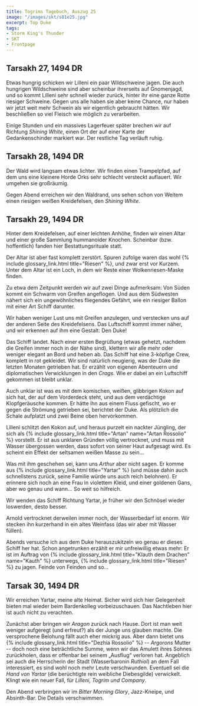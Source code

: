 ```yaml
---
title: Togrims Tagebuch, Auszug 25
image: "/images/skt/s01e25.jpg"
excerpt: Top Duke
tags:
- Storm King's Thunder
- SKT
- Frontpage
---
```


## Tarsakh 27, 1494 DR

Etwas hungrig schicken wir Lilleni ein paar Wildschweine jagen. Die auch hungrigen Wildschweine sind
aber scheinbar ihrerseits auf Gnomenjagd, und so kommt Lilleni sehr schnell wieder zurück, hinter
ihr eine ganze Rotte riesiger Schweine. Gegen uns alle haben sie aber keine Chance, nur haben wir
jetzt weit mehr Schwein als wir eigentlich gebraucht hätten. Wir beschließen so viel Fleisch wie
möglich zu verarbeiten.

Einige Stunden und ein massives Lagerfeuer später brechen wir auf Richtung *Shining White*, einen
Ort der auf einer Karte der Gedankenschinder markiert war. Der restliche Tag verläuft ruhig.


## Tarsakh 28, 1494 DR

Der Wald wird langsam etwas lichter. Wir finden einen Trampelpfad, auf dem uns eine kleinere
Horde Orks sehr schlecht versteckt auflauert. Wir umgehen sie großräumig.

Gegen Abend erreichen wir den Waldrand, uns sehen schon von Weitem einen riesigen weißen
Kreidefelsen, den *Shining White*.


## Tarsakh 29, 1494 DR

Hinter dem Kreidefelsen, auf einer leichten Anhöhe, finden wir einen Altar und einer große
Sammlung hummanoider Knochen. Scheinbar (bzw. hoffentlich) fanden hier Bestattungsrituale statt.

Der Altar ist aber fast komplett zerstört. Spuren zufolge waren das wohl {% include glossary_link.html title="Riesen" %}, und zwar erst vor
Kurzem. Unter dem Altar ist ein Loch, in dem wir Reste einer Wolkenriesen-Maske finden.

Zu etwa dem Zeitpunkt werden wir auf zwei Dinge aufmerksam: Von Süden kommt ein Schwarm von Greifen
angeflogen. Und aus dem Südwesten nähert sich ein ungewöhnliches fliegendes Gefährt, wie ein
riesiger Ballon mit einer Art Schiff darunter.

Wir haben weniger Lust uns mit Greifen anzulegen, und verstecken uns auf der anderen Seite des
Kreidefelsens. Das Luftschiff kommt immer näher, und wir erkennen auf ihm eine Gestalt: Den Duke!

Das Schiff landet. Nach einer ersten Begrüßung (etwas gehetzt, nachdem die Greifen immer noch in der
Nähe sind), klettern wir alle mehr oder weniger elegant an Bord und heben ab. Das Schiff hat eine
3-köpfige Crew, komplett in rot gekleidet. Wir sind natürlich neugierig, was der Duke die letzten
Monaten getrieben hat. Er erzählt von eigenen Abenteuern und diplomatischen Verwicklungen in den
*Crags*.  Wie er dabei an ein Luftschiff gekommen ist bleibt unklar.

Auch unklar ist was es mit dem komischen, weißen, glibbrigen Kokon auf sich hat, der auf dem
Vorderdeck steht, und aus dem verdächtige Klopfgeräusche kommen. Er hätte ihn aus einem Fluss
gefischt, wo er gegen die Strömung getrieben sei, berichtet der Duke. Als plötzlich die Schale
aufplatzt und zwei Beine oben hervorkommen.

Lilleni schlitzt den Kokon auf, und heraus purzelt ein nackter Jüngling, der sich als {% include
glossary_link.html title="Artan" name="Artan Rossolio" %} vorstellt. Er ist aus unklaren Gründen
völlig vertrocknet, und muss mit Wasser übergossen werden, dass sofort von seiner Haut aufgesagt
wird. Es scheint ein Effekt der seltsamen weißen Masse zu sein...

Was mit ihm geschehen sei, kann uns *Arthur* aber nicht sagen. Er komme aus {% include
glossary_link.html title="Yartar" %} (und müsse dahin auch schnellstens zurück, seine Familie
würde uns auch reich belohnen). Er erinnere sich noch an eine Frau in violettem Kleid, und einer
goldenen Gans, aber wo genau und wann... So weit so hilfreich.

Wir wenden das Schiff Richtung Yartar, je früher wir den Schnösel wieder loswerden, desto besser.

Arnold vertrocknet derweilen immer noch, der Wasserbedarf ist enorm. Wir stecken ihn kurzerhand in
ein altes Weinfass (das wir aber mit Wasser füllen).

Abends versuche ich aus dem Duke herauszukitzeln wo genau er dieses Schiff her hat. Schon
angetrunken erzählt er mir unfreiwillig etwas mehr: Er ist im Auftrag von {% include
glossary_link.html title="Klauth dem Drachen" name="Kauth" %} unterwegs, {% include glossary_link.html title="Riesen" %} zu jagen. Feinde
von Feinden und so...


## Tarsak 30, 1494 DR

Wir erreichen Yartar, meine alte Heimat. Sicher wird sich hier Gelegenheit bieten mal wieder beim
Bardenkolleg vorbeizuschauen. Das Nachtleben hier ist auch nicht zu verachten.

Zunächst aber bringen wir *Aragon* zurück nach Hause. Dort ist man weit weniger aufgeregt (und
erfreut?) als der Junge uns glauben machte. Die versprochene Belohung fällt auch eher mickrig
aus. Aber dann bietet uns {% include glossary_link.html title="Dezhia Rossolio" %} -- *Argorons* Mutter -- doch noch eine beträchtliche Summe,
wenn wir das Amulett ihres Sohnes zurückholen, dass er offenbar bei seinem „Ausflug“ verloren hat.
Angeblich sei auch die Herrscherin der Stadt (Wasserbaronin *Ruthiol*) an dem Fall interessiert, es
sind wohl noch mehr Leute verschwunden. Eventuell sei die *Hand von Yartar* (die berüchtigte rein
weibliche Diebesgilde) verwickelt. Klingt wie ein neuer Fall, für *Lilleni, Togrim und Company*.

Den Abend verbringen wir im *Bitter Morning Glory*, Jazz-Kneipe, und Absinth-Bar. Die Details
verschwimmen.
